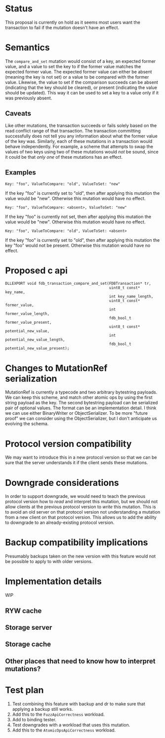 # Status

This proposal is currently on hold as it seems most users want the transaction to fail if the mutation doesn't have an effect.

# Semantics

The `compare_and_set` mutation would consist of a key, an expected former value, and a value to set the key to if the former value matches the expected former value. The expected former value can either be absent (meaning the key is not set) or a value to be compared with the former value. Likewise, the value to set if the comparison succeeds can be absent (indicating that the key should be cleared), or present (indicating the value should be updated). This way it can be used to set a key to a value only if it was previously absent.

## Caveats

Like other mutations, the transaction succeeds or fails solely based on the read conflict range of that transaction. The transaction committing successfully does not tell you any information about what the former value of the key was. Similarly, each of these mutations in a transaction would behave independently. For example, a scheme that attempts to swap the values of two keys using two of these mutations would _not_ be sound, since it could be that _only one_ of these mutations has an effect.

## Examples

```
Key: "foo", ValueToCompare: "old", ValueToSet: "new"
```

If the key "foo" is currently set to "old", then after applying this mutation the value would be "new". Otherwise this mutation would have no effect.

```
Key: "foo", ValueToCompare: <absent>, ValueToSet: "new"
```

If the key "foo" is currently not set, then after applying this mutation the value would be "new". Otherwise this mutation would have no effect.

```
Key: "foo", ValueToCompare: "old", ValueToSet: <absent>
```

If the key "foo" is currently set to "old", then after applying this mutation the key "foo" would not be present. Otherwise this mutation would have no effect.

# Proposed c api

```
DLLEXPORT void fdb_transaction_compare_and_set(FDBTransaction* tr,
                                               uint8_t const* key_name,
                                               int key_name_length,
                                               uint8_t const* former_value,
                                               int former_value_length,
                                               fdb_bool_t former_value_present,
                                               uint8_t const* potential_new_value,
                                               int potential_new_value_length,
                                               fdb_bool_t potential_new_value_present);
```

# Changes to MutationRef serialization

MutationRef is currently a typecode and two arbitrary bytestring payloads. We can keep this scheme, and match other atomic ops by using the first string payload as the key. The second bytestring payload can be serialized pair of optional values. The format can be an implementation detail. I think we can use either BinaryWriter or ObjectSerializer. To be more "future proof" we can consider using the ObjectSerializer, but I don't anticipate us evolving the schema.

# Protocol version compatibility

We may want to introduce this in a new protocol version so that we can be sure that the server understands it if the client sends these mutations.

# Downgrade considerations

In order to support downgrade, we would need to teach the previous protocol version how to _read_ and interpret this mutation, but we should not allow clients at the previous protocol version to _write_ this mutation. This is to avoid an old server on that protocol version not understanding a mutation from a new client on that protocol version. This allows us to add the ability to downgrade to an already-existing protocol version.

# Backup compatibility implications

Presumably backups taken on the new version with this feature would not be possible to apply to with older versions.

# Implementation details

WIP

## RYW cache
## Storage server
## Storage cache
## Other places that need to know how to interpret mutations?

# Test plan

1. Test combining this feature with backup and dr to make sure that applying a backup still works.
2. Add this to the `FuzzApiCorrectness` workload.
3. Add to binding tester.
4. Test downgrades with a workload that uses this mutation.
5. Add this to the `AtomicOpsApiCorrectness` workload.

